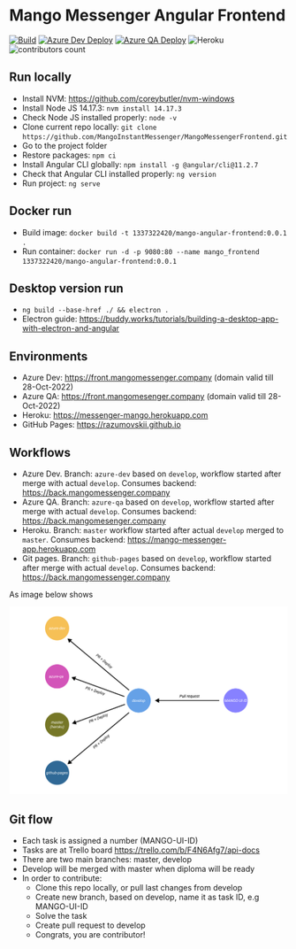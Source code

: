 # Mango Messenger Angular Frontend

[![Build](https://github.com/MangoInstantMessenger/MangoMessengerFrontend/actions/workflows/build.yml/badge.svg)](https://github.com/MangoInstantMessenger/MangoMessengerFrontend/actions/workflows/build.yml/badge.svg)
[![Azure Dev Deploy](https://github.com/MangoInstantMessenger/MangoMessengerFrontend/actions/workflows/azure-dev.yml/badge.svg)](https://github.com/MangoInstantMessenger/MangoMessengerFrontend/actions/workflows/azure-dev.yml/badge.svg)
[![Azure QA Deploy](https://github.com/MangoInstantMessenger/MangoMessengerFrontend/actions/workflows/azure-qa.yml/badge.svg)](https://github.com/MangoInstantMessenger/MangoMessengerFrontend/actions/workflows/azure-qa.yml/badge.svg)
![Heroku](http://heroku-badge.herokuapp.com/?app=mango-messenger-front&style=flat&svg=1&root=index.html)
![contributors count](https://img.shields.io/github/contributors/MangoInstantMessenger/MangoMessengerFrontend)

## Run locally

- Install NVM: https://github.com/coreybutler/nvm-windows
- Install Node JS 14.17.3: `nvm install 14.17.3`
- Check Node JS installed properly: `node -v`
- Clone current repo locally: `git clone https://github.com/MangoInstantMessenger/MangoMessengerFrontend.git`
- Go to the project folder
- Restore packages: `npm ci`
- Install Angular CLI globally: `npm install -g @angular/cli@11.2.7`
- Check that Angular CLI installed properly: `ng version`
- Run project: `ng serve`

## Docker run

- Build image: `docker build -t 1337322420/mango-angular-frontend:0.0.1 .`
- Run container: `docker run -d -p 9080:80 --name mango_frontend 1337322420/mango-angular-frontend:0.0.1`

## Desktop version run

- `ng build --base-href ./ && electron .`
- Electron guide: https://buddy.works/tutorials/building-a-desktop-app-with-electron-and-angular

## Environments

- Azure Dev: https://front.mangomessenger.company (domain valid till 28-Oct-2022)
- Azure QA: https://front.mangomesenger.company (domain valid till 28-Oct-2022)
- Heroku: https://messenger-mango.herokuapp.com
- GitHub Pages: https://razumovskii.github.io

## Workflows

- Azure Dev. Branch: `azure-dev` based on `develop`, workflow started after merge with actual `develop`. Consumes
  backend: https://back.mangomessenger.company
- Azure QA. Branch: `azure-qa` based on `develop`, workflow started after merge with actual `develop`. Consumes
  backend: https://back.mangomesenger.company
- Heroku. Branch: `master` workflow started after actual `develop` merged to `master`. Consumes
  backend: https://mango-messenger-app.herokuapp.com
- Git pages. Branch: `github-pages` based on `develop`, workflow started after merge with actual `develop`. Consumes
  backend: https://back.mangomessenger.company

As image below shows

![Environments](Environments.jpg?raw=true)

## Git flow

- Each task is assigned a number (MANGO-UI-ID)
- Tasks are at Trello board https://trello.com/b/F4N6Afg7/api-docs
- There are two main branches: master, develop
- Develop will be merged with master when diploma will be ready
- In order to contribute:
  - Clone this repo locally, or pull last changes from develop
  - Create new branch, based on develop, name it as task ID, e.g MANGO-UI-ID
  - Solve the task
  - Create pull request to develop
  - Congrats, you are contributor!
